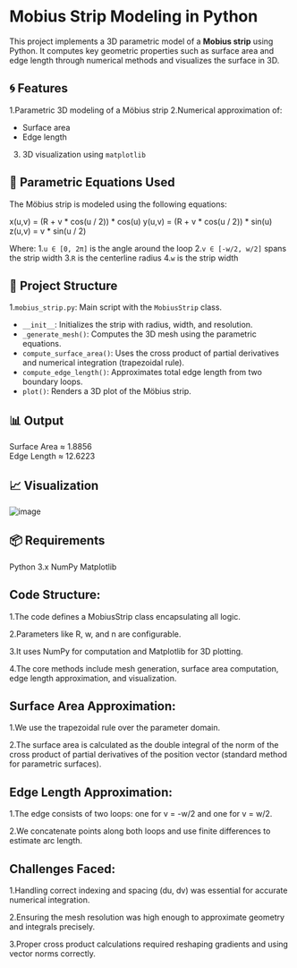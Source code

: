 # Mobius Strip Modeling in Python

This project implements a 3D parametric model of a **Mobius strip** using Python. It computes key geometric properties such as surface area and edge length through numerical methods and visualizes the surface in 3D.

## 🌀 Features

1.Parametric 3D modeling of a Möbius strip
2.Numerical approximation of:
  - Surface area
  - Edge length
3. 3D visualization using `matplotlib`

## 📐 Parametric Equations Used

The Möbius strip is modeled using the following equations:

x(u,v) = (R + v * cos(u / 2)) * cos(u)
y(u,v) = (R + v * cos(u / 2)) * sin(u)
z(u,v) = v * sin(u / 2)


Where:
1.`u ∈ [0, 2π]` is the angle around the loop
2.`v ∈ [-w/2, w/2]` spans the strip width
3.`R` is the centerline radius
4.`w` is the strip width

## 🧠 Project Structure

1.`mobius_strip.py`: Main script with the `MobiusStrip` class.
  - `__init__`: Initializes the strip with radius, width, and resolution.
  - `_generate_mesh()`: Computes the 3D mesh using the parametric equations.
  - `compute_surface_area()`: Uses the cross product of partial derivatives and numerical integration (trapezoidal rule).
  - `compute_edge_length()`: Approximates total edge length from two boundary loops.
  - `plot()`: Renders a 3D plot of the Möbius strip.

## 📊 Output

Surface Area ≈ 1.8856  
Edge Length ≈ 12.6223

## 📈 Visualization
![image](https://github.com/user-attachments/assets/a9727910-2b9e-4bc0-8f07-9b8c13231dc5)

## 📦 Requirements
Python 3.x
NumPy
Matplotlib

## Code Structure:

1.The code defines a MobiusStrip class encapsulating all logic.

2.Parameters like R, w, and n are configurable.

3.It uses NumPy for computation and Matplotlib for 3D plotting.

4.The core methods include mesh generation, surface area computation, edge length approximation, and visualization.

## Surface Area Approximation:

1.We use the trapezoidal rule over the parameter domain.

2.The surface area is calculated as the double integral of the norm of the cross product of partial derivatives of the position vector (standard method for parametric surfaces).

## Edge Length Approximation:

1.The edge consists of two loops: one for v = -w/2 and one for v = w/2.

2.We concatenate points along both loops and use finite differences to estimate arc length.

## Challenges Faced:

1.Handling correct indexing and spacing (du, dv) was essential for accurate numerical integration.

2.Ensuring the mesh resolution was high enough to approximate geometry and integrals precisely.

3.Proper cross product calculations required reshaping gradients and using vector norms correctly.

